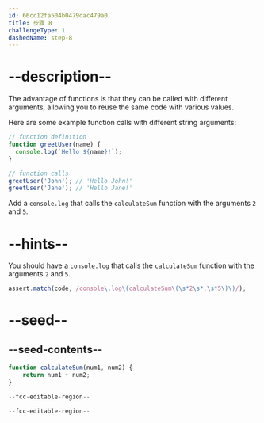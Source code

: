 ```yaml
---
id: 66cc12fa504b0479dac479a0
title: 步骤 8
challengeType: 1
dashedName: step-8
---
```


# --description--

The advantage of functions is that they can be called with different arguments, allowing you to reuse the same code with various values.

Here are some example function calls with different string arguments:

```js
// function definition
function greetUser(name) {
  console.log(`Hello ${name}!`);
}

// function calls
greetUser('John'); // 'Hello John!'
greetUser('Jane'); // 'Hello Jane!'
```

Add a `console.log` that calls the `calculateSum` function with the arguments `2` and `5`.

# --hints--

You should have a `console.log` that calls the `calculateSum` function with the arguments `2` and `5`.

```js
assert.match(code, /console\.log\(calculateSum\(\s*2\s*,\s*5\)\)/);
```

# --seed--

## --seed-contents--

```js
function calculateSum(num1, num2) {
    return num1 + num2;
}

--fcc-editable-region--

--fcc-editable-region--
```
